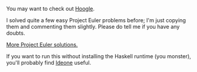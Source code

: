You may want to check out [Hoogle](http://haskell.org/hoogle).

I solved quite a few easy Project Euler problems before; I'm just copying them
and commenting them slightly. Please do tell me if you have any doubts.

[More Project Euler solutions.](https://github.com/frcepeda/Contest-Archive/tree/master/Project%20Euler)

If you want to run this without installing the Haskell runtime (you monster),
you'll probably find [Ideone](http://ideone.com) useful.

